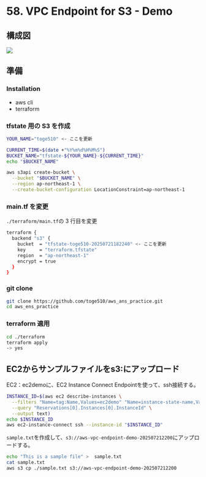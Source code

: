 # 58. VPC Endpoint for S3 - Demo

## 構成図

<img src="./diagram-export-7-22-2025-1_30_41-AM.png">

## 準備

### Installation

* aws cli
* terraform

### tfstate 用の S3 を作成

```bash
YOUR_NAME="toge510" <- ここを更新

CURRENT_TIME=$(date +"%Y%m%d%H%M%S")
BUCKET_NAME="tfstate-${YOUR_NAME}-${CURRENT_TIME}"
echo "$BUCKET_NAME"

aws s3api create-bucket \
  --bucket "$BUCKET_NAME" \
  --region ap-northeast-1 \
  --create-bucket-configuration LocationConstraint=ap-northeast-1
```

### main.tf を変更

`./terraform/main.tf`の 3 行目を変更

```bash
terraform {
  backend "s3" {
    bucket  = "tfstate-toge510-20250721182240" <- ここを更新
    key     = "terraform.tfstate"
    region  = "ap-northeast-1"
    encrypt = true
  }
}
```

### git clone 

```bash
git clone https://github.com/toge510/aws_ans_practice.git
cd aws_ens_practice
```

### terraform 適用

```bash
cd ./terraform
terraform apply
-> yes
```

## EC2からサンプルファイルをs3:にアップロード

EC2：ec2demoに、EC2 Instance Connect Endpointを使って、ssh接続する。

```bash
INSTANCE_ID=$(aws ec2 describe-instances \
  --filters "Name=tag:Name,Values=ec2demo" "Name=instance-state-name,Values=running" \
  --query "Reservations[0].Instances[0].InstanceId" \
  --output text)
echo $INSTANCE_ID
aws ec2-instance-connect ssh --instance-id "$INSTANCE_ID"
```

`sample.txt`を作成して、`s3://aws-vpc-endpoint-demo-202507212200`にアップロードする。

```bash
echo "This is a sample file" >  sample.txt
cat sample.txt
aws s3 cp ./sample.txt s3://aws-vpc-endpoint-demo-202507212200
```
